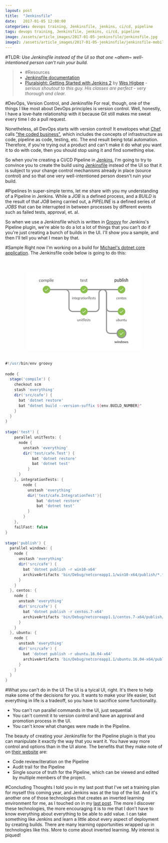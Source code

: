```yaml
---
layout: post
title:  "Jenkinsfile"
date:   2017-01-05 12:00:00
categories: devops training, Jenkinsfile, jenkins, ci/cd, pipeline
tags: devops training, Jenkinsfile, jenkins, ci/cd, pipeline
image: /assets/article_images/2017-01-05-jenkinsfile/jenkinsfile.jpg
image2: /assets/article_images/2017-01-05-jenkinsfile/jenkinsfile-mobile.jpg
---
```

#TLDR:
*Use Jenkinsfile instead of the UI so that one ~ahem~ well-intentioned person can't ruin your build.*

> * #Resources
> * [Jenkinsfile documentation](https://jenkins.io/doc/book/pipeline/jenkinsfile/)
> * [Pluralsight: Getting Started with Jenkins 2](https://app.pluralsight.com/library/courses/jenkins-2-getting-started/table-of-contents) by [Wes Higbee](https://twitter.com/g0t4) - *serious shoutout to this guy. His classes are perfect - very thorough and clear.*

#DevOps, Version Control, and Jenkinsfile
For real, though, one of the things I like most about DevOps principles is version control. Well, honestly, I have a love-hate relationship with it because Git still makes me sweat every time I do a pull request. 

Nonetheless, all DevOps starts with version control! It envelopes what [Chef](https://www.chef.io/) calls ["the coded business"](https://twitter.com/chef/status/783317258227548160), which includes the concepts of infrastructure as code, pipeline as code, testing, etc. The end result being total automation. Therefore, if you're trying out a product and can't make it do what you want it to do with code, then you should stop using it and find something else.

So when you're creating a CI/CD Pipeline in [Jenkins](https://jenkins.io/), I'm going to try to convince you to create the build using [Jenkinsfile](https://jenkins.io/doc/book/pipeline/jenkinsfile/) instead of the UI so that it is subject to your change control mechanisms already in place (source control) and so that one very well-intentioned person doesn't ruin your build.

#Pipelines
In super-simple terms, let me share with you my understanding of a Pipeline in Jenkins. While a *JOB* is a defined process, and a *BUILD* is the result of that *JOB* being carried out, a *PIPELINE* is a defined series of *JOBS* that can be interrupted in between processes by different events such as failed tests, approval, et. al.

So when we use a Jenkinsfile which is written in [Groovy](https://en.wikipedia.org/wiki/Groovy_(programming_language)) for Jenkins's Pipeline plugin, we're able to do a lot a lot of things that you can't do if you're just creating a bunch of builds in the UI. I'll show you a sample, and then I'll tell you what I mean by that.

#Sample
Right now I'm working on a build for [Michael's dotnet core application](https://github.com/mhedgpeth/cafe/). The Jenkinsfile code below is going to do this:

<img src='/assets/article_images/2017-01-01-devops-training-plan/jenkinspipeline.png' style='display: block; margin-left: auto; margin-right: auto; padding-top: 40px' />


```groovy

#!/usr/bin/env groovy

node {
  stage('compile') {
    checkout scm
    stash 'everything'
    dir('src/cafe') {
      bat 'dotnet restore'
      bat "dotnet build --version-suffix ${env.BUILD_NUMBER}"
    }
  }
}

stage('test') {
    parallel unitTests: {
      node {
        unstash 'everything'
        dir('test/cafe.Test') {
            bat 'dotnet restore'
            bat 'dotnet test'
          }
      }
    }, integrationTests: {
        node {
          unstash 'everything'
          dir('test/cafe.IntegrationTest'){
              bat 'dotnet restore'
              bat 'dotnet test'
          }
        }
    },
    failFast: false
}

stage('publish') {
  parallel windows: {
    node {
      unstash 'everything'
      dir('src/cafe') {
        bat 'dotnet publish -r win10-x64'
        archiveArtifacts 'bin/Debug/netcoreapp1.1/win10-x64/publish/*.*'
      }
    }
  }, centos: {
    node {
      unstash 'everything'
      dir('src/cafe') {
        bat 'dotnet publish -r centos.7-x64'
        archiveArtifacts 'bin/Debug/netcoreapp1.1/centos.7-x64/publish/*.*'
      }
    }
  }, ubuntu: {
    node {
      unstash 'everything'
      dir('src/cafe') {
        bat 'dotnet publish -r ubuntu.16.04-x64'
        archiveArtifacts 'bin/Debug/netcoreapp1.1/ubuntu.16.04-x64/publish/*.*'
      }
    }
  }
}

```

#What you can't do in the UI
The UI is a tyical UI, right. It's there to help make some of the decisions for you. It wants to make your life easier, but everything in life is a tradeoff, so you have to sacrifice some functionality. 

 - You can't run parallel commands in the UI, just sequential.
 - You can't commit it to version control and have an approval and promotion process in the UI. 
 - You can't know what changes were made in the Pipeline.

The beauty of creating your Jenkinsfile for the Pipeline plugin is that you can manipulate it exactly the way that you want it. You have way more control and options than in the UI alone. The benefits that they make note of on [their website](https://jenkins.io/doc/book/pipeline/jenkinsfile/) are:
 - Code review/iteration on the Pipeline
 - Audit trail for the Pipeline
 - Single source of truth for the Pipeline, which can be viewed and edited by multiple members of the project.

#Concluding Thoughts
I told you in my last post that I've set a training plan for myself this coming year, and Jenkins was at the top of the list. And it's another one of those technologies that creates an inverted learning environment for me, as I touched on in my [last post](http://www.anniehedgie.com/devops-training-plan). The more I discover these technologies, the more encouraging it is to me that I don't have to know everything about everything to be able to add value. I can take something like Jenkins and learn a little about every aspect of deployment by creating builds. There are many learning opportunities wrapped up in technologies like this. More to come about inverted learning. My interest is piqued! 